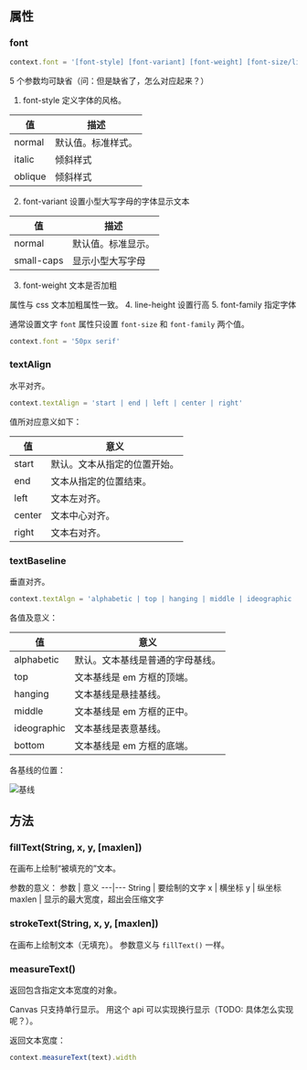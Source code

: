 ## 属性

### font

```js
context.font = '[font-style] [font-variant] [font-weight] [font-size/line-height] [font-family]'
```
5 个参数均可缺省（问：但是缺省了，怎么对应起来？）

1. font-style 定义字体的风格。

值 | 描述
---|---
normal | 默认值。标准样式。
italic | 倾斜样式
oblique | 倾斜样式

2. font-variant 设置小型大写字母的字体显示文本

值 | 描述
---|---
normal | 默认值。标准显示。
small-caps | 显示小型大写字母

3. font-weight 文本是否加粗

属性与 css 文本加粗属性一致。
4. line-height 设置行高
5. font-family 指定字体

通常设置文字 `font` 属性只设置 `font-size` 和 `font-family` 两个值。

```js
context.font = '50px serif'
```

### textAlign

水平对齐。

```js
context.textAlign = 'start | end | left | center | right'
```
值所对应意义如下：

值 | 意义
---|---
start | 默认。文本从指定的位置开始。
end | 文本从指定的位置结束。
left | 文本左对齐。
center | 文本中心对齐。
right | 文本右对齐。

### textBaseline

垂直对齐。
```js
context.textAlgn = 'alphabetic | top | hanging | middle | ideographic | bottom'
```
各值及意义：

值 | 意义
---|---
alphabetic | 默认。文本基线是普通的字母基线。
top | 文本基线是 em 方框的顶端。
hanging | 文本基线是悬挂基线。
middle | 文本基线是 em 方框的正中。
ideographic | 文本基线是表意基线。
bottom | 文本基线是 em 方框的底端。

各基线的位置：

![基线](http://7xkcl8.com1.z0.glb.clouddn.com/edu18-2.gif)

## 方法

### fillText(String, x, y, [maxlen])

在画布上绘制“被填充的”文本。

参数的意义：
参数 | 意义
---|---
String | 要绘制的文字
x | 横坐标
y | 纵坐标
maxlen | 显示的最大宽度，超出会压缩文字

### strokeText(String, x, y, [maxlen])

在画布上绘制文本（无填充）。
参数意义与 `fillText()` 一样。

### measureText()

返回包含指定文本宽度的对象。

Canvas 只支持单行显示。
用这个 api 可以实现换行显示（TODO: 具体怎么实现呢？）。

返回文本宽度：

```js
context.measureText(text).width
```

